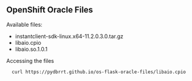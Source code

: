 ## OpenShift Oracle Files

Available files:

- instantclient-sdk-linux.x64-11.2.0.3.0.tar.gz
- libaio.cpio
- libaio.so.1.0.1

Accessing the files

``` bash
  curl https://pydbrrt.github.io/os-flask-oracle-files/libaio.cpio
```
